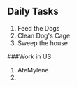## Daily Tasks

1. Feed the Dogs
2. Clean Dog's Cage
3. Sweep the house

###Work in US
1. AteMylene
2. 
